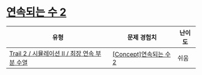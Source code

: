 # [연속되는 수 2](https://www.codetree.ai/trails/complete/curated-cards/intro-continuous-number2)

|유형|문제 경험치|난이도|
|---|---|---|
|[Trail 2 / 시뮬레이션 II / 최장 연속 부분 수열](https://www.codetree.ai/trail-info/novice-mid/)|[[Concept]연속되는 수 2](https://www.codetree.ai/trails/complete/curated-cards/intro-continuous-number2/)|쉬움|

